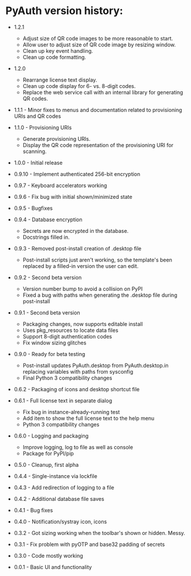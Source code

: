 # PyAuth version history:

* 1.2.1
  - Adjust size of QR code images to be more reasonable to start.
  - Allow user to adjust size of QR code image by resizing window.
  - Clean up key event handling.
  - Clean up code formatting.

* 1.2.0
  - Rearrange license text display.
  - Clean up code display for 6- vs. 8-digit codes.
  - Replace the web service call with an internal library for generating QR codes.

* 1.1.1 - Minor fixes to menus and documentation related to provisioning URIs and QR codes

* 1.1.0 - Provisioning URIs
  - Generate provisioning URIs.
  - Display the QR code representation of the provisioning URI for scanning.

* 1.0.0 - Initial release

* 0.9.10 - Implement authenticated 256-bit encryption

* 0.9.7 - Keyboard accelerators working

* 0.9.6 - Fix bug with initial shown/minimized state

* 0.9.5 - Bugfixes

* 0.9.4 - Database encryption
  - Secrets are now encrypted in the database.
  - Docstrings filled in.

* 0.9.3 - Removed post-install creation of .desktop file
  - Post-install scripts just aren't working, so the template's been replaced by a filled-in
    version the user can edit.

* 0.9.2 - Second beta version
  - Version number bump to avoid a collision on PyPI
  - Fixed a bug with paths when generating the .desktop file during post-install

* 0.9.1 - Second beta version
  - Packaging changes, now supports editable install
  - Uses pkg_resources to locate data files
  - Support 8-digit authentication codes
  - Fix window sizing glitches

* 0.9.0 - Ready for beta testing
  - Post-install updates PyAuth.desktop from PyAuth.desktop.in replacing variables
    with paths from sysconfig
  - Final Python 3 compatibility changes

* 0.6.2 - Packaging of icons and desktop shortcut file

* 0.6.1 - Full license text in separate dialog
  - Fix bug in instance-already-running test
  - Add item to show the full license text to the help menu
  - Python 3 compatibility changes

* 0.6.0 - Logging and packaging
  - Improve logging, log to file as well as console
  - Package for PyPI/pip

* 0.5.0 - Cleanup, first alpha

* 0.4.4 - Single-instance via lockfile

* 0.4.3 - Add redirection of logging to a file

* 0.4.2 - Additional database file saves

* 0.4.1 - Bug fixes

* 0.4.0 - Notification/systray icon, icons

* 0.3.2 - Got sizing working when the toolbar's shown or hidden. Messy.

* 0.3.1 - Fix problem with pyOTP and base32 padding of secrets

* 0.3.0 - Code mostly working

* 0.0.1 - Basic UI and functionality
